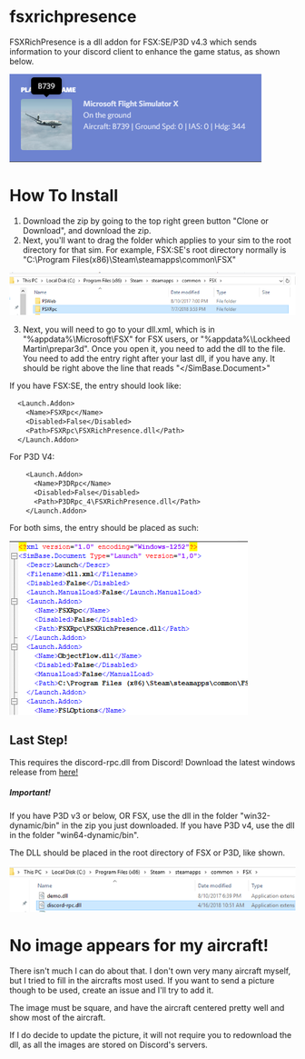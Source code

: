 # fsxrichpresence

FSXRichPresence is a dll addon for FSX:SE/P3D v4.3 which sends information to your discord client to enhance the game status, as shown below.

![Alt text](documentation/example.png?raw=true "Title")

# How To Install
1) Download the zip by going to the top right green button "Clone or Download", and download the zip.
2) Next, you'll want to drag the folder which applies to your sim to the root directory for that sim.
  For example, FSX:SE's root directory normally is "C:\Program Files(x86)\Steam\steamapps\common\FSX"

![Alt text](documentation/directoryPlacement.png?raw=true "dir")


3) Next, you will need to go to your dll.xml, which is in "%appdata%\Microsoft\FSX" for FSX users, or "%appdata%\Lockheed Martin\prepar3d\". Once you open it, you need to add the dll to the file. You need to add the entry right after your last dll, if you have any. It should be right above the line that reads "</SimBase.Document>"

If you have FSX:SE, the entry should look like:
```
  <Launch.Addon>
    <Name>FSXRpc</Name>
    <Disabled>False</Disabled>
    <Path>FSXRpc\FSXRichPresence.dll</Path>
  </Launch.Addon>
```
For P3D V4:
```
    <Launch.Addon>
      <Name>P3DRpc</Name>
      <Disabled>False</Disabled>
      <Path>P3DRpc_4\FSXRichPresence.dll</Path>
    </Launch.Addon>
``` 
For both sims, the entry should be placed as such:

![Alt text](documentation/dll.png?raw=true "dll")

## Last Step!
This requires the discord-rpc.dll from Discord!
Download the latest windows release from [here!](https://github.com/discordapp/discord-rpc/releases)

##### Important!
If you have P3D v3 or below, OR FSX, use the dll in the folder "win32-dynamic/bin" in the zip you just downloaded.
If you have P3D v4, use the dll in the folder "win64-dynamic/bin".

The DLL should be placed in the root directory of FSX or P3D, like shown.

![Alt text](documentation/discord.png?raw=true "discord")

# No image appears for my aircraft!
There isn't much I can do about that. I don't own very many aircraft myself, but I tried to fill in the aircrafts most used. If you want to send a picture though to be used, create an issue and I'll try to add it.

The image must be square, and have the aircraft centered pretty well and show most of the aircraft.

If I do decide to update the picture, it will not require you to redownload the dll, as all the images are stored on Discord's servers.
